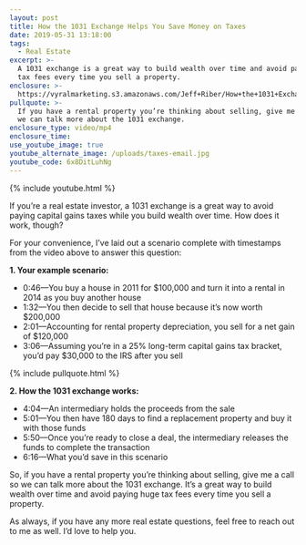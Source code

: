 ```yaml
---
layout: post
title: How the 1031 Exchange Helps You Save Money on Taxes
date: 2019-05-31 13:18:00
tags:
  - Real Estate
excerpt: >-
  A 1031 exchange is a great way to build wealth over time and avoid paying huge
  tax fees every time you sell a property.
enclosure: >-
  https://vyralmarketing.s3.amazonaws.com/Jeff+Riber/How+the+1031+Exchange+Helps+You+Save+Money+on+Taxes.mp4
pullquote: >-
  If you have a rental property you’re thinking about selling, give me a call so
  we can talk more about the 1031 exchange.
enclosure_type: video/mp4
enclosure_time:
use_youtube_image: true
youtube_alternate_image: /uploads/taxes-email.jpg
youtube_code: 6x8DitLuhNg
---
```


{% include youtube.html %}

If you’re a real estate investor, a 1031 exchange is a great way to avoid paying capital gains taxes while you build wealth over time. How does it work, though?&nbsp;

For your convenience, I’ve laid out a scenario complete with timestamps from the video above to answer this question:&nbsp;

**1\. Your example scenario:**

* 0:46—You buy a house in 2011 for $100,000 and turn it into a rental in 2014 as you buy another house
* 1:32—You then decide to sell that house because it’s now worth $200,000
* 2:01—Accounting for rental property depreciation, you sell for a net gain of $120,000
* 3:06—Assuming you’re in a 25% long-term capital gains tax bracket, you’d pay $30,000 to the IRS after you sell

{% include pullquote.html %}

**2\. How the 1031 exchange works:**

* 4:04—An intermediary holds the proceeds from the sale
* 5:01—You then have 180 days to find a replacement property and buy it with those funds
* 5:50—Once you’re ready to close a deal, the intermediary releases the funds to complete the transaction
* 6:16—What you’d save in this scenario

So, if you have a rental property you’re thinking about selling, give me a call so we can talk more about the 1031 exchange. It’s a great way to build wealth over time and avoid paying huge tax fees every time you sell a property.&nbsp;

As always, if you have any more real estate questions, feel free to reach out to me as well. I’d love to help you.